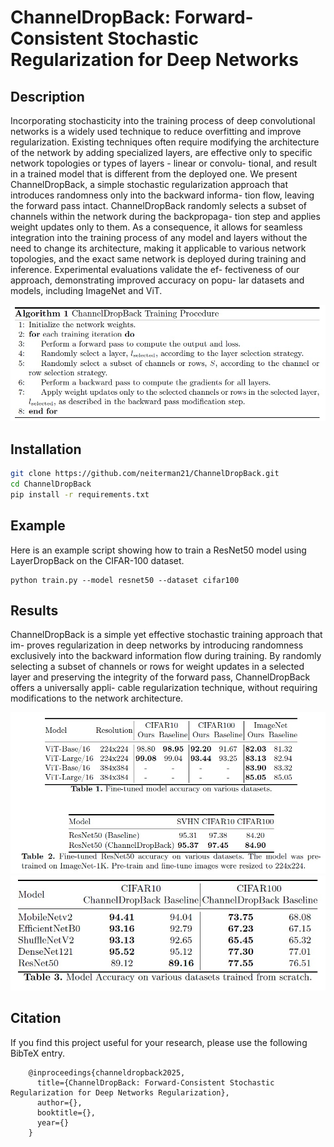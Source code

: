 # ChannelDropBack: Forward-Consistent Stochastic Regularization for Deep Networks

## Description
Incorporating stochasticity into the training process of deep
convolutional networks is a widely used technique to reduce overfitting
and improve regularization. Existing techniques often require modifying
the architecture of the network by adding specialized layers, are effective
only to specific network topologies or types of layers - linear or convolu-
tional, and result in a trained model that is different from the deployed
one. We present ChannelDropBack, a simple stochastic regularization
approach that introduces randomness only into the backward informa-
tion flow, leaving the forward pass intact. ChannelDropBack randomly
selects a subset of channels within the network during the backpropaga-
tion step and applies weight updates only to them. As a consequence, it
allows for seamless integration into the training process of any model and
layers without the need to change its architecture, making it applicable
to various network topologies, and the exact same network is deployed
during training and inference. Experimental evaluations validate the ef-
fectiveness of our approach, demonstrating improved accuracy on popu-
lar datasets and models, including ImageNet and ViT. 

![scheme](imgs/CDB_algo.jpg)

## Installation

```bash
git clone https://github.com/neiterman21/ChannelDropBack.git
cd ChannelDropBack
pip install -r requirements.txt
```
## Example
Here is an example script showing how to train a ResNet50 model using LayerDropBack on the CIFAR-100 dataset.

```
python train.py --model resnet50 --dataset cifar100
```

## Results
ChannelDropBack is a simple yet effective stochastic training approach that im-
proves regularization in deep networks by introducing randomness exclusively
into the backward information flow during training. By randomly selecting a
subset of channels or rows for weight updates in a selected layer and preserving
the integrity of the forward pass, ChannelDropBack offers a universally appli-
cable regularization technique, without requiring modifications to the network
architecture.

![scheme](imgs/CDB_fine_tune.jpg)
![scheme](imgs/CDB_full_res.jpg)

## Citation
If you find this project useful for your research, please use the following BibTeX entry.

        @inproceedings{channeldropback2025,
          title={ChannelDropBack: Forward-Consistent Stochastic Regularization for Deep Networks Regularization},
          author={},
          booktitle={},
          year={}
        }

